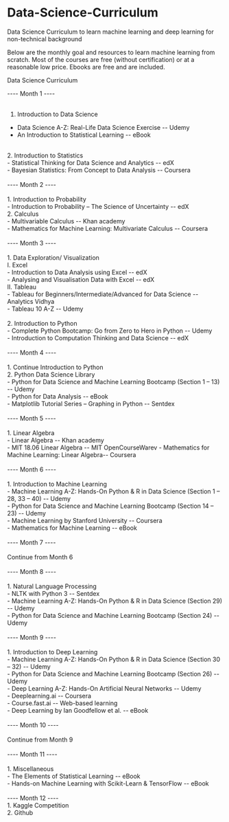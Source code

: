 # Data-Science-Curriculum
Data Science Curriculum to learn machine learning and deep learning for non-technical background

Below are the monthly goal and resources to learn machine learning from scratch. Most of the courses are free (without certification) or at a reasonable low price. Ebooks are free and are included.


Data Science Curriculum


---- Month 1 ----<br/>
<br/>
1.	Introduction to Data Science<br/>
- Data Science A-Z: Real-Life Data Science Exercise -- Udemy<br/>
- An Introduction to Statistical Learning -- eBook <br/>
<br/>
2.	Introduction to Statistics<br/>
- Statistical Thinking for Data Science and Analytics -- edX<br/>
- Bayesian Statistics: From Concept to Data Analysis -- Coursera<br/>
<br/>
---- Month 2 ----<br/>
<br/>
1.	Introduction to Probability<br/>
- Introduction to Probability – The Science of Uncertainty -- edX<br/>
2.	Calculus<br/>
- Multivariable Calculus -- Khan academy<br/>
- Mathematics for Machine Learning: Multivariate Calculus -- Coursera <br/>
<br/>
---- Month 3 ----<br/>
<br/>
1.	Data Exploration/ Visualization<br/>
I.	Excel<br/>
- Introduction to Data Analysis using Excel -- edX<br/>
- Analysing and Visualisation Data with Excel -- edX<br/>
II.	Tableau<br/>
- Tableau for Beginners/Intermediate/Advanced for Data Science -- Analytics Vidhya<br/>
- Tableau 10 A-Z -- Udemy<br/>
<br/>
2.	Introduction to Python<br/>
- Complete Python Bootcamp: Go from Zero to Hero in Python -- Udemy<br/>
- Introduction to Computation Thinking and Data Science -- edX<br/>
<br/>
---- Month 4 ----<br/>
<br/>
1.	Continue Introduction to Python<br/>
2.	Python Data Science Library<br/>
- Python for Data Science and Machine Learning Bootcamp (Section 1 – 13) -- Udemy <br/>
- Python for Data Analysis -- eBook <br/>
- Matplotlib Tutorial Series – Graphing in Python -- Sentdex <br/>

<br/>
---- Month 5 ----<br/>
<br/>
1.	Linear Algebra<br/>
- Linear Algebra -- Khan academy<br/>
- MIT 18.06 Linear Algebra -- MIT OpenCourseWarev
- Mathematics for Machine Learning: Linear Algebra-- Coursera<br/>

<br/>
---- Month 6 ----<br/>
<br/>
1.	Introduction to Machine Learning<br/>
- Machine Learning A-Z: Hands-On Python & R in Data Science (Section 1 – 28, 33 – 40) -- Udemy<br/>
- Python for Data Science and Machine Learning Bootcamp (Section 14 – 23) -- Udemy<br/>
- Machine Learning by Stanford University -- Coursera<br/>
- Mathematics for Machine Learning -- eBook<br/>
<br/>
---- Month 7 ----<br/>
<br/>
Continue from Month 6<br/>
<br/>
---- Month 8 ----<br/>
<br/>
1.	Natural Language Processing<br/>
- NLTK with Python 3 -- Sentdex<br/>
- Machine Learning A-Z: Hands-On Python & R in Data Science (Section 29)   -- Udemy<br/>
- Python for Data Science and Machine Learning Bootcamp (Section 24) -- Udemy<br/>
<br/>
---- Month 9 ----<br/>
<br/>
1.	Introduction to Deep Learning<br/>
- Machine Learning A-Z: Hands-On Python & R in Data Science (Section 30 – 32) -- Udemy<br/>
- Python for Data Science and Machine Learning Bootcamp (Section 26) -- Udemy<br/>
- Deep Learning A-Z: Hands-On Artificial Neural Networks -- Udemy<br/>
- Deeplearning.ai -- Coursera <br/>
- Course.fast.ai -- Web-based learning<br/>
- Deep Learning by Ian Goodfellow et al. -- eBook<br/>
<br/>
---- Month 10 ----<br/>
<br/>
Continue from Month 9<br/>
<br/>
---- Month 11 ----<br/>
<br/>
1.	Miscellaneous<br/>
- The Elements of Statistical Learning -- eBook<br/>
- Hands-on Machine Learning with Scikit-Learn & TensorFlow -- eBook<br/>
<br/>
---- Month 12 ----<br/>
1.	Kaggle Competition<br/>
2.	Github<br/>
<br/>
